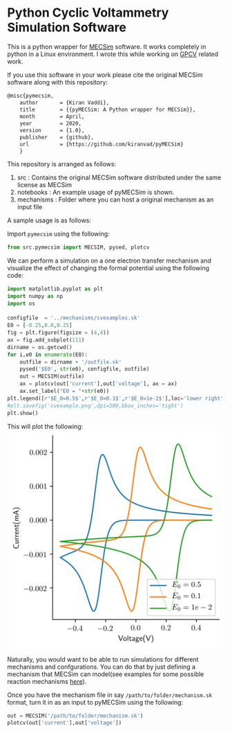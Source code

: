 Python Cyclic Voltammetry Simulation Software
=======================================
This is a python wrapper for [MECSim](http://www.garethkennedy.net/MECSim.html) software.
It works completely in python in a Linux environment. I wrote this while working on [GPCV](https://github.com/kiranvad/gpcv) related work. 

If you use this software in your work please cite the original MECSim software along with this repository:
```
@misc{pymecsim,
    author       = {Kiran Vaddi},
    title        = {{pyMECSim: A Python wrapper for MECSim}},
    month        = April,
    year         = 2020,
    version      = {1.0},
    publisher    = {github},
    url          = {https://github.com/kiranvad/pyMECSim}
    }
```

This repository is arranged as follows:
1. src  : Contains the original MECSim software distributed under the same license as MECSim
2. notebooks :  An example usage of pyMECSim is shown.
3. mechanisms : Folder where you can host a original mechanism as an input file 

A sample usage is as follows:

Import `pymecsim` using the following: 
```python
from src.pymecsim import MECSIM, pysed, plotcv
```
We can perform a simulation on a one electron transfer mechanism and visualize the effect of changing the formal potential using the following code:

```python
import matplotlib.pyplot as plt
import numpy as np
import os

configfile  = '../mechanisms/cvexamples.sk'
E0 = [-0.25,0.0,0.25]
fig = plt.figure(figsize = (4,4))
ax = fig.add_subplot(111)
dirname = os.getcwd()
for i,e0 in enumerate(E0):
    outfile = dirname + '/outfile.sk'
    pysed('$E0', str(e0), configfile, outfile)
    out = MECSIM(outfile)
    ax = plotcv(out['current'],out['voltage'], ax = ax)
    ax.set_label("E0 = "+str(e0))
plt.legend([r'$E_0=0.5$',r'$E_0=0.1$',r'$E_0=1e-2$'],loc='lower right')
#plt.savefig('cvexample.png',dpi=500,bbox_inches='tight')
plt.show()
```

This will plot the following:
<img src="notebooks/cvexample.png" width="600">


Naturally, you would want to be able to run simulations for different mechanisms and confgurations. You can do that by just defining a mechanism that MECSim can model(see examples for some possible reaction mechanisms [here](http://www.garethkennedy.net/MECSimScripts.html)).

Once you have the mechanism file in say `/path/to/folder/mechanism.sk` format, turn it in as an input to pyMECSim using the following:
```python
out = MECSIM('/path/to/folder/mechanism.sk')
plotcv(out['current'],out['voltage'])
```









